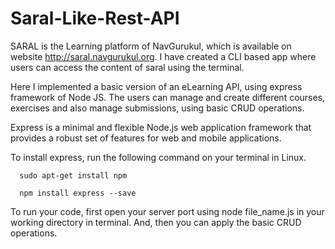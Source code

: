 # Saral-Like-Rest-API
SARAL is the Learning platform of NavGurukul, which is available on website http://saral.navgurukul.org. I have created a CLI based app where users can access the content of saral using the terminal.

Here I implemented a basic version of an eLearning API, using express framework of Node JS. The users can manage and create different courses, exercises and also manage submissions, using basic CRUD operations.

Express is a minimal and flexible Node.js web application framework that provides a robust set of features for web and mobile applications.

To install express, run the following command on your terminal in Linux.

      sudo apt-get install npm

      npm install express --save
      
To run your code, first open your server port using node file_name.js in your working directory in terminal. And, then you can apply the basic CRUD operations.
